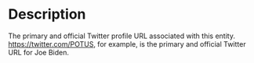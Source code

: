 # Description
The primary and official Twitter profile URL associated with this entity. https://twitter.com/POTUS, for example, is the primary and official Twitter URL for Joe Biden.